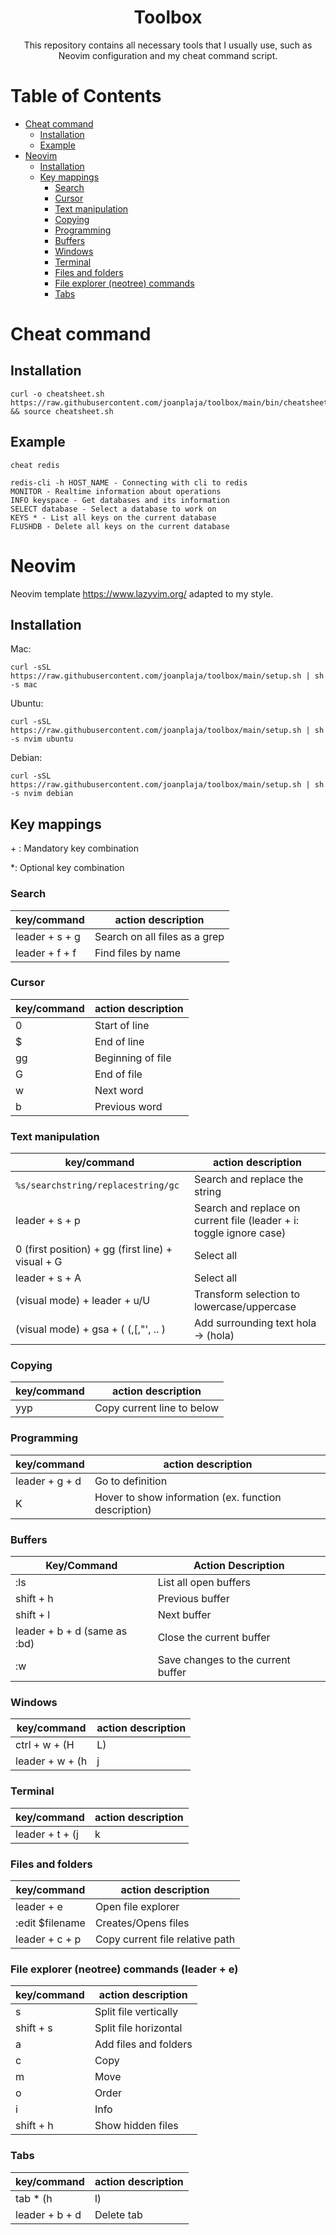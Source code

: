 
<div align="center">
  <h1>Toolbox</h1>
  <p>This repository contains all necessary tools that I usually use, such as Neovim configuration and my cheat command script.</p>
</div>

# Table of Contents

- [Cheat command](#cheat-command)
  - [Installation](#installation)
  - [Example](#example)
- [Neovim](#neovim)
  - [Installation](#installation-1)
  - [Key mappings](#key-mappings)
    - [Search](#search)
    - [Cursor](#cursor)
    - [Text manipulation](#text-manipulation)
    - [Copying](#copying)
    - [Programming](#programming)
    - [Buffers](#buffers)
    - [Windows](#windows)
    - [Terminal](#terminal)
    - [Files and folders](#files-and-folders)
    - [File explorer (neotree) commands](#file-explorer-neotree-commands)
    - [Tabs](#tabs)

# Cheat command

## Installation

```
curl -o cheatsheet.sh https://raw.githubusercontent.com/joanplaja/toolbox/main/bin/cheatsheet.sh && source cheatsheet.sh
```

## Example

```
cheat redis

redis-cli -h HOST_NAME - Connecting with cli to redis
MONITOR - Realtime information about operations
INFO keyspace - Get databases and its information
SELECT database - Select a database to work on
KEYS * - List all keys on the current database
FLUSHDB - Delete all keys on the current database
```

# Neovim

Neovim template https://www.lazyvim.org/ adapted to my style.

## Installation

Mac:
```
curl -sSL https://raw.githubusercontent.com/joanplaja/toolbox/main/setup.sh | sh -s mac
```

Ubuntu:
```
curl -sSL https://raw.githubusercontent.com/joanplaja/toolbox/main/setup.sh | sh -s nvim ubuntu
```

Debian:
```
curl -sSL https://raw.githubusercontent.com/joanplaja/toolbox/main/setup.sh | sh -s nvim debian
```

## Key mappings

\+ : Mandatory key combination

\*: Optional key combination

### Search

| key/command     | action description                                  |
|-----------------|-----------------------------------------------------|
| leader + s + g    | Search on all files as a grep           |
| leader + f + f    | Find files by name           |

### Cursor

| key/command     | action description                                  |
|-----------------|-----------------------------------------------------|
| 0    | Start of line           |
| $    | End of line           |
| gg    | Beginning of file           |
| G   | End of file           |
| w   | Next word           |
| b   | Previous word           |

### Text manipulation

| key/command     | action description                                  |
|-----------------|-----------------------------------------------------|
| `%s/searchstring/replacestring/gc` | Search and replace the string |
| leader + s + p  | Search and replace on current file (leader + i: toggle ignore case) |
| 0 (first position) + gg (first line) + visual + G  | Select all |
| leader + s + A  | Select all |
| (visual mode) + leader + u/U  | Transform selection to lowercase/uppercase |
| (visual mode) + gsa + ( (,[,\"', .. ) | Add surrounding text hola -> (hola) |

### Copying

| key/command     | action description                                  |
|-----------------|-----------------------------------------------------|
| yyp     | Copy current line to below                   |

### Programming

| key/command     | action description                                  |
|-----------------|-----------------------------------------------------|
| leader + g + d  | Go to definition |
| K  | Hover to show information (ex. function description)   |

### Buffers

| Key/Command       | Action Description                                  |
|-------------------|-----------------------------------------------------|
| :ls               | List all open buffers                               |
| shift + h           | Previous buffer                         |
| shift + l           | Next buffer                   |
| leader + b + d (same as :bd) | Close the current buffer                            |
| :w                | Save changes to the current buffer                  |

### Windows

| key/command     | action description                                  |
|-----------------|-----------------------------------------------------|
| ctrl + w + (H|L) | Move current window to (left|right) window |
| leader + w + (h|j|k|l) | Move to (left|top|bottom|right) windows |

### Terminal

| key/command     | action description                                  |
|-----------------|-----------------------------------------------------|
| leader + t + (j|k|l) | Open terminal on (top|bottom|right) windows |

### Files and folders

| key/command     | action description                                  |
|-----------------|-----------------------------------------------------|
| leader + e   | Open file explorer                     |
| :edit $filename   | Creates/Opens files                     |
| leader + c + p  | Copy current file relative path  |

### File explorer (neotree) commands (leader + e)

| key/command     | action description                                  |
|-----------------|-----------------------------------------------------|
| s     | Split file vertically                     |
| shift + s     | Split file horizontal                     |
| a     | Add files and folders                     |
| c     | Copy                     |
| m     | Move   |
| o     | Order                     |
| i     | Info                     |
| shift + h     | Show hidden files                     |

### Tabs

| key/command     | action description                                  |
|-----------------|-----------------------------------------------------|
| tab * (h|l)     | Switch tab (left|right)                    |
| leader + b + d     | Delete tab                    |

